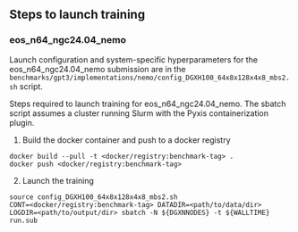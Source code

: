 ## Steps to launch training

### eos_n64_ngc24.04_nemo

Launch configuration and system-specific hyperparameters for the
eos_n64_ngc24.04_nemo submission are in the
`benchmarks/gpt3/implementations/nemo/config_DGXH100_64x8x128x4x8_mbs2.sh` script.

Steps required to launch training for eos_n64_ngc24.04_nemo.  The sbatch
script assumes a cluster running Slurm with the Pyxis containerization plugin.

1. Build the docker container and push to a docker registry

```
docker build --pull -t <docker/registry:benchmark-tag> .
docker push <docker/registry:benchmark-tag>
```

2. Launch the training
```
source config_DGXH100_64x8x128x4x8_mbs2.sh
CONT=<docker/registry:benchmark-tag> DATADIR=<path/to/data/dir> LOGDIR=<path/to/output/dir> sbatch -N ${DGXNNODES} -t ${WALLTIME} run.sub
```

